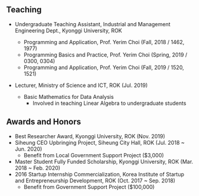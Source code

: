## Teaching
- Undergraduate Teaching Assistant, Industrial and Management Engineering Dept., Kyonggi University, ROK
  * Programming and Application, Prof. Yerim Choi (Fall, 2018 / 1462, 1977)
  * Programming Basics and Practice, Prof. Yerim Choi (Spring, 2019 / 0300, 0304)
  * Programming and Application, Prof. Yerim Choi (Fall, 2019 / 1520, 1521)

- Lecturer, Ministry of Science and ICT, ROK (Jul. 2019)
  * Basic Mathematics for Data Analysis
    + Involved in teaching Linear Algebra to undergraduate students

## Awards and Honors
- Best Researcher Award, Kyonggi University, ROK (Nov. 2019)
- Siheung CEO Upbringing Project, Siheung City Hall, ROK (Jul. 2018 ~ Jun. 2020)
  * Benefit from Local Government Support Project ($3,000)
- Master Student Fully Funded Scholarship, Kyonggi University, ROK (Mar. 2018 ~ Feb. 2020)
- 2016 Startup Internship Commercialization, Korea Institute of Startup and Entrepreneurship Development, ROK (Oct. 2017 ~ Sep. 2018)
  * Benefit from Government Support Project ($100,000)
